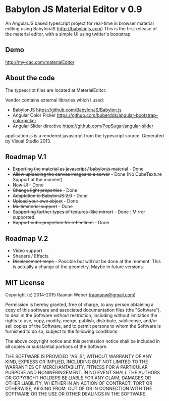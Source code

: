Babylon JS Material Editor v 0.9
================================

An AngularJS based typescript project for real-time in browser material editing using BabylonJS (http://babylonjs.com)
This is the first release of the material editor, with a simple UI using twitter's bootstrap.

Demo
-------

http://my-cac.com/materialEditor

About the code
----------
The typescript files are located at MaterialEditor.

Vendor contains external libraries which I used:
* BabylonJS https://github.com/BabylonJS/Babylon.js
* Angular Color Picker https://github.com/buberdds/angular-bootstrap-colorpicker
* Angular Slider directive https://github.com/PopSugar/angular-slider

application.js is a rendered javascript from the typescript source. Generated by Visual Studio 2013.

Roadmap V.1
----------------------
* ~~Exporting the material as javascript / babylonjs material~~ - Done
* ~~Allow uploading the canvas images to a server~~ - Done (No CubeTexture Support at the moment)
* ~~New UI~~ - Done
* ~~Change light properties~~ - Done
* ~~Adaptation to BabylonJS 2.0~~ - Done
* ~~Upload your own object~~ - Done
* ~~Multimaterial support~~ - Done
* ~~Supporting further types of textures (like mirror)~~ - Done : Mirror supported.
* ~~Support cube projection for reflections~~ - Done

Roadmap V.2
--------------------------
* Video support
* Shaders / Effects
* ~~Displacement maps~~ - Possible but will not be done at the moment. This is actually a change of the geometry. Maybe in future versions.


MIT License
------------------

Copyright (c) 2014-2015 Raanan Weber (raananw@gmail.com)

Permission is hereby granted, free of charge, to any person obtaining a copy of this software and associated documentation files (the "Software"), to deal in the Software without restriction, including without limitation the rights to use, copy, modify, merge, publish, distribute, sublicense, and/or sell copies of the Software, and to permit persons to whom the Software is furnished to do so, subject to the following conditions:

The above copyright notice and this permission notice shall be included in all copies or substantial portions of the Software.

THE SOFTWARE IS PROVIDED "AS IS", WITHOUT WARRANTY OF ANY KIND, EXPRESS OR IMPLIED, INCLUDING BUT NOT LIMITED TO THE WARRANTIES OF MERCHANTABILITY, FITNESS FOR A PARTICULAR PURPOSE AND NONINFRINGEMENT. IN NO EVENT SHALL THE AUTHORS OR COPYRIGHT HOLDERS BE LIABLE FOR ANY CLAIM, DAMAGES OR OTHER LIABILITY, WHETHER IN AN ACTION OF CONTRACT, TORT OR OTHERWISE, ARISING FROM, OUT OF OR IN CONNECTION WITH THE SOFTWARE OR THE USE OR OTHER DEALINGS IN THE SOFTWARE.